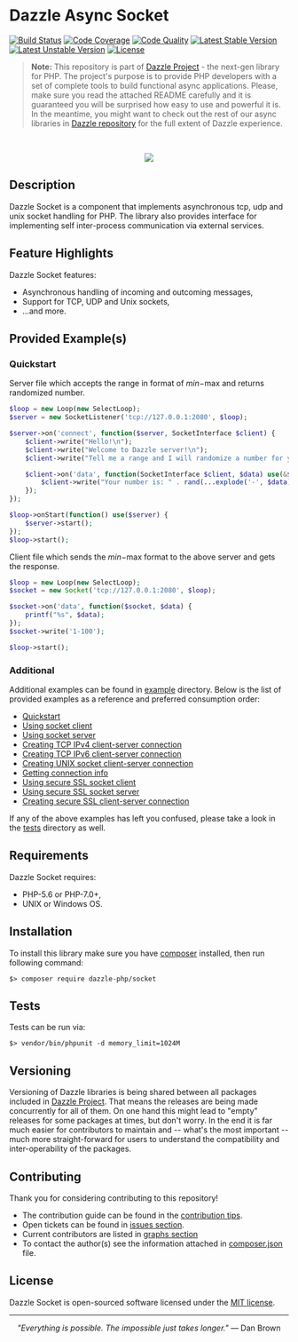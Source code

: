 # Dazzle Async Socket

[![Build Status](https://travis-ci.org/dazzle-php/socket.svg)](https://travis-ci.org/dazzle-php/socket)
[![Code Coverage](https://scrutinizer-ci.com/g/dazzle-php/socket/badges/coverage.png?b=master)](https://scrutinizer-ci.com/g/dazzle-php/socket/?branch=master)
[![Code Quality](https://scrutinizer-ci.com/g/dazzle-php/socket/badges/quality-score.png?b=master)](https://scrutinizer-ci.com/g/dazzle-php/socket/?branch=master)
[![Latest Stable Version](https://poser.pugx.org/dazzle-php/socket/v/stable)](https://packagist.org/packages/dazzle-php/socket) 
[![Latest Unstable Version](https://poser.pugx.org/dazzle-php/socket/v/unstable)](https://packagist.org/packages/dazzle-php/socket) 
[![License](https://poser.pugx.org/dazzle-php/socket/license)](https://packagist.org/packages/dazzle-php/socket/license)

> **Note:** This repository is part of [Dazzle Project](https://github.com/dazzle-php/dazzle) - the next-gen library for PHP. The project's purpose is to provide PHP developers with a set of complete tools to build functional async applications. Please, make sure you read the attached README carefully and it is guaranteed you will be surprised how easy to use and powerful it is. In the meantime, you might want to check out the rest of our async libraries in [Dazzle repository](https://github.com/dazzle-php) for the full extent of Dazzle experience.

<br>
<p align="center">
<img src="https://raw.githubusercontent.com/dazzle-php/dazzle/master/media/dazzle-x125.png" />
</p>

## Description

Dazzle Socket is a component that implements asynchronous tcp, udp and unix socket handling for PHP. The library also provides interface for implementing self inter-process communication via external services.

## Feature Highlights

Dazzle Socket features:

* Asynchronous handling of incoming and outcoming messages,
* Support for TCP, UDP and Unix sockets,
* ...and more.

## Provided Example(s)

### Quickstart

Server file which accepts the range in format of $min-$max and returns randomized number.

```php
$loop = new Loop(new SelectLoop);
$server = new SocketListener('tcp://127.0.0.1:2080', $loop);

$server->on('connect', function($server, SocketInterface $client) {
    $client->write("Hello!\n");
    $client->write("Welcome to Dazzle server!\n");
    $client->write("Tell me a range and I will randomize a number for you!\n\n");

    $client->on('data', function(SocketInterface $client, $data) use(&$buffer) {
        $client->write("Your number is: " . rand(...explode('-', $data)));
    });
});

$loop->onStart(function() use($server) {
    $server->start();
});
$loop->start();
```

Client file which sends the $min-$max format to the above server and gets the response.

```php
$loop = new Loop(new SelectLoop);
$socket = new Socket('tcp://127.0.0.1:2080', $loop);

$socket->on('data', function($socket, $data) {
    printf("%s", $data);
});
$socket->write('1-100');

$loop->start();
```

### Additional

Additional examples can be found in [example](https://github.com/dazzle-php/socket/tree/master/example) directory. Below is the list of provided examples as a reference and preferred consumption order:

- [Quickstart](https://github.com/dazzle-php/socket/blob/master/example/events_quickstart.php)
- [Using socket client](https://github.com/dazzle-php/socket/blob/master/example/socket_only_client.php)
- [Using socket server](https://github.com/dazzle-php/socket/blob/master/example/socket_only_server.php)
- [Creating TCP IPv4 client-server connection](https://github.com/dazzle-php/socket/blob/master/example/socket_conn_tcp.php)
- [Creating TCP IPv6 client-server connection](https://github.com/dazzle-php/socket/blob/master/example/socket_conn_tcp_ipv6.php)
- [Creating UNIX socket client-server connection](https://github.com/dazzle-php/socket/blob/master/example/socket_conn_unix.php)
- [Getting connection info](https://github.com/dazzle-php/socket/blob/master/example/socket_info.php)
- [Using secure SSL socket client](https://github.com/dazzle-php/socket/blob/master/example/socket_ssl_only_client.php)
- [Using secure SSL socket server](https://github.com/dazzle-php/socket/blob/master/example/socket_ssl_only_server.php)
- [Creating secure SSL client-server connection](https://github.com/dazzle-php/socket/blob/master/example/socket_ssl.php)

If any of the above examples has left you confused, please take a look in the [tests](https://github.com/dazzle-php/socket/tree/master/test) directory as well.

## Requirements

Dazzle Socket requires:

* PHP-5.6 or PHP-7.0+,
* UNIX or Windows OS.

## Installation

To install this library make sure you have [composer](https://getcomposer.org/) installed, then run following command:

```
$> composer require dazzle-php/socket
```

## Tests

Tests can be run via:

```
$> vendor/bin/phpunit -d memory_limit=1024M
```

## Versioning

Versioning of Dazzle libraries is being shared between all packages included in [Dazzle Project](https://github.com/dazzle-php/dazzle). That means the releases are being made concurrently for all of them. On one hand this might lead to "empty" releases for some packages at times, but don't worry. In the end it is far much easier for contributors to maintain and -- what's the most important -- much more straight-forward for users to understand the compatibility and inter-operability of the packages.

## Contributing

Thank you for considering contributing to this repository! 

- The contribution guide can be found in the [contribution tips](https://github.com/dazzle-php/socket/blob/master/CONTRIBUTING.md). 
- Open tickets can be found in [issues section](https://github.com/dazzle-php/socket/issues). 
- Current contributors are listed in [graphs section](https://github.com/dazzle-php/socket/graphs/contributors)
- To contact the author(s) see the information attached in [composer.json](https://github.com/dazzle-php/socket/blob/master/composer.json) file.

## License

Dazzle Socket is open-sourced software licensed under the [MIT license](http://opensource.org/licenses/MIT).

<hr>
<p align="center">
<i>"Everything is possible. The impossible just takes longer."</i> ― Dan Brown
</p>

